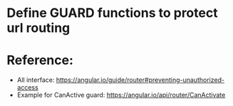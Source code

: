 # Define GUARD functions to protect url routing

# Reference:

- All interface: https://angular.io/guide/router#preventing-unauthorized-access
- Example for CanActive guard: https://angular.io/api/router/CanActivate
